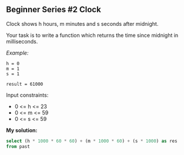 ## Beginner Series #2 Clock

Clock shows h hours, m minutes and s seconds after midnight.

Your task is to write a function which returns the time since midnight in milliseconds.

*Example:*
```
h = 0
m = 1
s = 1

result = 61000
```

Input constraints:

* 0 <= h <= 23
* 0 <= m <= 59
* 0 <= s <= 59

**My solution:**
  
```sql
select (h * 1000 * 60 * 60) + (m * 1000 * 60) + (s * 1000) as res 
from past
```
